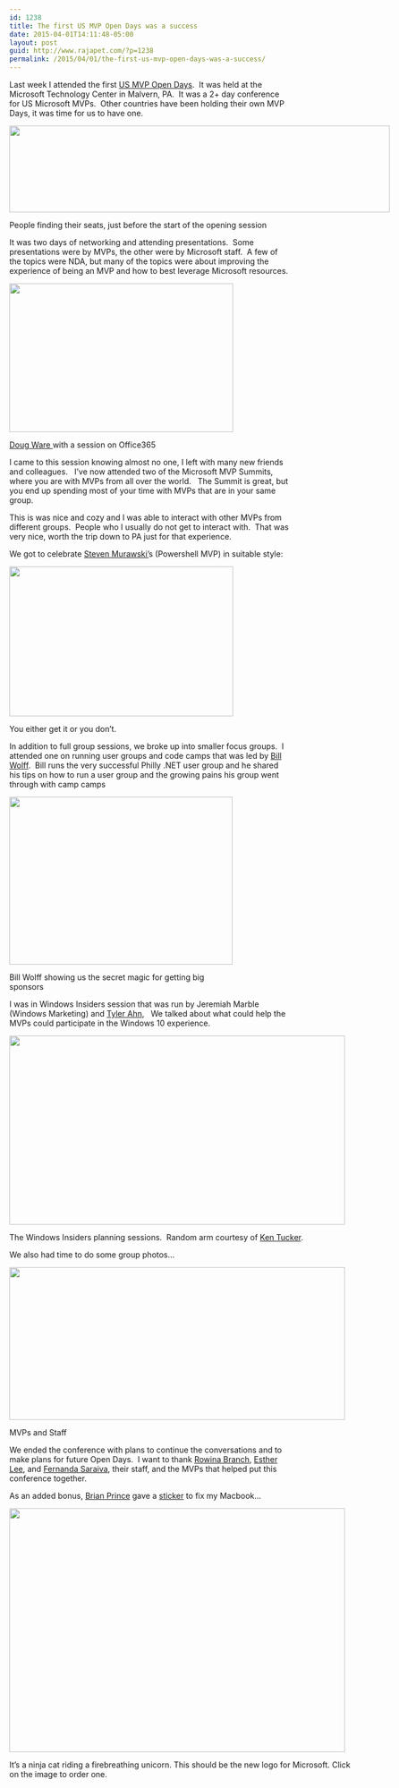 ```yaml
---
id: 1238
title: The first US MVP Open Days was a success
date: 2015-04-01T14:11:48-05:00
layout: post
guid: http://www.rajapet.com/?p=1238
permalink: /2015/04/01/the-first-us-mvp-open-days-was-a-success/
---
```

Last week I attended the first [US MVP Open Days](http://mvp.microsoft.com/en-US/US-MVP-Open-Days.aspx "US MVP Open Days March 27 - 28, 2015").  It was held at the Microsoft Technology Center in Malvern, PA.  It was a 2+ day conference for US Microsoft MVPs.  Other countries have been holding their own MVP Days, it was time for us to have one.

<div style="width: 810px" class="wp-caption alignnone">
  <a href="https://i0.wp.com/www.rajapet.net/photos/i-2g7SvFN/0/X3/i-2g7SvFN-X3.jpg"><img loading="lazy" class="" src="https://i1.wp.com/www.rajapet.net/photos/i-2g7SvFN/0/L/i-2g7SvFN-L.jpg?resize=680%2C155" alt="" width="680" height="155"  /></a>
  
  <p class="wp-caption-text">
    People finding their seats, just before the start of the opening session
  </p>
</div>

It was two days of networking and attending presentations.  Some presentations were by MVPs, the other were by Microsoft staff.  A few of the topics were NDA, but many of the topics were about improving the experience of being an MVP and how to best leverage Microsoft resources.

<div style="width: 410px" class="wp-caption alignnone">
  <a href="https://i0.wp.com/www.rajapet.net/photos/i-K2FLmW4/0/X3/i-K2FLmW4-X3.jpg"><img loading="lazy" class="" src="https://i1.wp.com/www.rajapet.net/photos/i-K2FLmW4/0/S/i-K2FLmW4-S.jpg?resize=400%2C266" alt="" width="400" height="266"  /></a>
  
  <p class="wp-caption-text">
    <a href="https://twitter.com/dougware">Doug Ware </a>with a session on Office365
  </p>
</div>

I came to this session knowing almost no one, I left with many new friends and colleagues.   I&#8217;ve now attended two of the Microsoft MVP Summits, where you are with MVPs from all over the world.   The Summit is great, but you end up spending most of your time with MVPs that are in your same group.

This is was nice and cozy and I was able to interact with other MVPs from different groups.  People who I usually do not get to interact with.  That was very nice, worth the trip down to PA just for that experience.

We got to celebrate [Steven Murawski&#8217;](https://twitter.com/StevenMurawski)s (Powershell MVP) in suitable style:

<div style="width: 410px" class="wp-caption alignnone">
  <a href="https://i2.wp.com/www.rajapet.net/photos/i-bqtGqKn/1/X3/i-bqtGqKn-X3.jpg"><img loading="lazy" class="" src="https://i1.wp.com/www.rajapet.net/photos/i-bqtGqKn/1/S/i-bqtGqKn-S.jpg?resize=400%2C268" alt="" width="400" height="268"  /></a>
  
  <p class="wp-caption-text">
    You either get it or you don&#8217;t.
  </p>
</div>

In addition to full group sessions, we broke up into smaller focus groups.  I attended one on running user groups and code camps that was led by [Bill Wolff](http://mvp.microsoft.com/en-us/mvp/Bill%20Wolff-10864).  Bill runs the very successful Philly .NET user group and he shared his tips on how to run a user group and the growing pains his group went through with camp camps

<div style="width: 409px" class="wp-caption alignnone">
  <a href="https://i0.wp.com/www.rajapet.net/photos/i-tQJv32T/1/X3/i-tQJv32T-X3.jpg"><img loading="lazy" class="" src="https://i0.wp.com/www.rajapet.net/photos/i-tQJv32T/1/S/i-tQJv32T-S.jpg?resize=399%2C300" alt="" width="399" height="300"  /></a>
  
  <p class="wp-caption-text">
    Bill Wolff showing us the secret magic for getting big sponsors
  </p>
</div>

I was in Windows Insiders session that was run by Jeremiah Marble (Windows Marketing) and [Tyler Ahn](https://about.me/tyler_ahn),   We talked about what could help the MVPs could participate in the Windows 10 experience.

<div style="width: 610px" class="wp-caption alignnone">
  <a href="https://i0.wp.com/www.rajapet.net/photos/i-7KvdkrR/0/X3/i-7KvdkrR-X3.jpg"><img loading="lazy" class="" src="https://i2.wp.com/www.rajapet.net/photos/i-7KvdkrR/0/M/i-7KvdkrR-M.jpg?resize=600%2C338" alt="" width="600" height="338"  /></a>
  
  <p class="wp-caption-text">
    The Windows Insiders planning sessions.  Random arm courtesy of <a href="https://twitter.com/vb2ae">Ken Tucker</a>.
  </p>
</div>

We also had time to do some group photos&#8230;

<div style="width: 610px" class="wp-caption alignnone">
  <a href="https://i2.wp.com/www.rajapet.net/photos/i-HNnvwZd/2/X3/i-HNnvwZd-X3.jpg"><img loading="lazy" class="" src="https://i0.wp.com/www.rajapet.net/photos/i-HNnvwZd/2/M/i-HNnvwZd-M.jpg?resize=600%2C273" alt="" width="600" height="273"  /></a>
  
  <p class="wp-caption-text">
    MVPs and Staff
  </p>
</div>

We ended the conference with plans to continue the conversations and to make plans for future Open Days.  I want to thank [Rowina Branch](https://twitter.com/rbranch2010), [Esther Lee](https://twitter.com/MsEstherL), and [Fernanda Saraiva](https://twitter.com/FRRSaraiva/), their staff, and the MVPs that helped put this conference together.

As an added bonus, [Brian Prince](https://twitter.com/brianhprince) gave a [sticker](http://www.businessinsider.com/where-to-buy-microsofts-ninja-cat-riding-on-a-unicorn-sticker-2015-3) to fix my Macbook&#8230;

<div style="width: 610px" class="wp-caption alignnone">
  <a href="http://www.redbubble.com/people/memeshe/works/14190609-ninja-cat-unicorn?p=sticker"><img loading="lazy" class="" src="https://i1.wp.com/www.rajapet.net/photos/i-JWvSwPj/1/M/i-JWvSwPj-M.jpg?resize=600%2C436" alt="" width="600" height="436"  /></a>
  
  <p class="wp-caption-text">
    It&#8217;s a ninja cat riding a firebreathing unicorn. This should be the new logo for Microsoft. Click on the image to order one.
  </p>
</div>